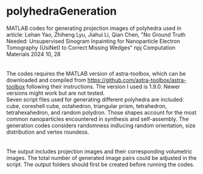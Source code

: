 # polyhedraGeneration
MATLAB codes for generating projection images of polyhedra used in article: Lehan Yao, Zhiheng Lyu, Jiahui Li, Qian Chen, "No Ground Truth Needed: Unsupervised Sinogram Inpainting for Nanoparticle Electron Tomography (UsiNet) to Correct Missing Wedges" npj Computation Materials 2024 10, 28  
<br/><br/>
The codes requires the MATLAB version of astra-toolbox, which can be downloaded and compiled from https://github.com/astra-toolbox/astra-toolbox following their instructions. The version I used is 1.9.0. Newer versions might work but are not tested.  
Seven script files used for generating different polyhedra are included: cube, coreshell cube, octahedron, triangular prism, tetrahedron, tetrahexahedron, and random polydron. Those shapes account for the most common nanoparticles encountered in synthesis and self-assembly. The generation codes considers randomness indlucing random orientation, size distribution and vertex roundess.  
<br/><br/>
The output includes projection images and their corresponding volumetric images. The total number of generated image pairs could be adjusted in the script. The output folders should first be created before running the codes.  
